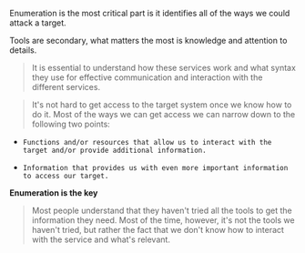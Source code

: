 Enumeration is the most critical part is it identifies all of the ways we could attack a target.

Tools are secondary, what matters the most is knowledge and attention to details.

>It is essential to understand how these services work and what syntax they use for effective communication and interaction with the different services.

> It's not hard to get access to the target system once we know how to do it. Most of the ways we can get access we can narrow down to the following two points:

- `Functions and/or resources that allow us to interact with the target and/or provide additional information.`

- `Information that provides us with even more important information to access our target.`

**Enumeration is the key**

>Most people understand that they haven't tried all the tools to get the information they need. Most of the time, however, it's not the tools we haven't tried, but rather the fact that we don't know how to interact with the service and what's relevant.

